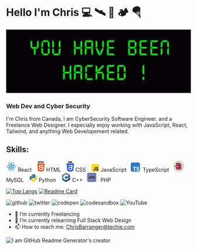 # Hello I'm Chris 💻 🛰 🔐 🏕  🪂
![I am GitHub Readme Generator's creator](https://github.com/Evening-Star13/Evening-Star13/blob/main/hacked-hack846px-290px.gif)


### Web Dev and Cyber Security

I'm Chris from Canada, I am CyberSecurity Software Engineer. and a Freelance Web Designer. I especially enjoy working with JavaScript, React, Tailwind, and anything Web Developement related.

## Skills: 
<img src="https://github.com/Evening-Star13/Evening-Star13/blob/main/reactts-svgrepo-com.svg" width="28"> React   <img src="https://github.com/Evening-Star13/Evening-Star13/blob/main/html5.svg" width="28">HTML    <img src="https://github.com/Evening-Star13/Evening-Star13/blob/main/css3.svg" width="28">CSS     <img src="https://github.com/Evening-Star13/Evening-Star13/blob/main/javascript-svgrepo-com.svg" width="21">  JavaScript   <img src="https://github.com/Evening-Star13/Evening-Star13/blob/main/typescript-svgrepo-com.svg" width="25">  TypeScript   <img src="https://github.com/Evening-Star13/Evening-Star13/blob/main/sql-svgrepo-com.svg" width="30">  MySQL    <img src="https://github.com/Evening-Star13/Evening-Star13/blob/main/python-svgrepo-com.svg" width="21">  Python    <img src="https://github.com/Evening-Star13/Evening-Star13/blob/main/c-logo-svgrepo-com.svg" width="25"> C++   <img src="https://github.com/Evening-Star13/Evening-Star13/blob/main/php-svgrepo-com.svg" width="25">   PHP



[![Top Langs](https://github-readme-stats.vercel.app/api/top-langs/?username=Evening-Star13&layout=compact&show_icons=true&theme=midnight-purple)](https://github.com/anuraghazra/github-readme-stats)
[![Readme Card](https://github-readme-stats.vercel.app/api?username=Evening-Star13&repo=github-readme-stats&show_icons=true&theme=midnight-purple)](https://github.com/anuraghazra/github-readme-stats)




<img src='https://cdn.jsdelivr.net/npm/simple-icons@3.0.1/icons/github.svg' alt='github' height='40'> <img src='https://cdn.jsdelivr.net/npm/simple-icons@3.0.1/icons/twitter.svg' alt='twitter' height='40'>  <img src='https://cdn.jsdelivr.net/npm/simple-icons@3.0.1/icons/codepen.svg' alt='codepen' height='40'>  <img src='https://cdn.jsdelivr.net/npm/simple-icons@3.0.1/icons/codesandbox.svg' alt='codesandbox' height='40'> <img src='https://cdn.jsdelivr.net/npm/simple-icons@3.0.1/icons/youtube.svg' alt='YouTube' height='40'>








- 🔭 I’m currently Freelancing 
- 🌱 I’m currently relearning Full Stack Web Design 
- 📫 How to reach me: ChrisBarranger@techie.com 

![I am GitHub Readme Generator's creator](https://github.com/Evening-Star13/Porfolio-Card/blob/main/Card%20Of%20Me%203.png)




